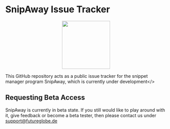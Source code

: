# SnipAway Issue Tracker

<p align="center">
  <img src="https://raw.githubusercontent.com/Futureglobe/SnipAway/master/appIcon.png" width="150"/>
</p>


This GitHub repository acts as a public issue tracker for the snippet manager program SnipAway, which is currently under development</>


## Requesting Beta Access

SnipAway is currently in beta state. If you still would like to play around with it, give feedback or become a beta tester, then please contact us under 
[support@futureglobe.de](mailto:support@futureglobe.de)